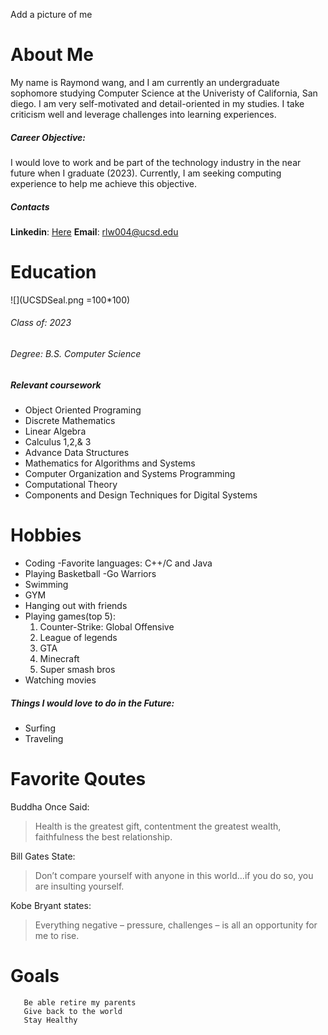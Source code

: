 Add a picture of me
# **About Me**
My name is Raymond wang, and I am currently an undergraduate sophomore studying Computer Science at the Univeristy of California, San diego. I am very self-motivated and detail-oriented in my studies. I take criticism well and leverage challenges into learning experiences.
##### **Career Objective:** 
I would love to work and be part of the technology industry in the near future when I graduate (2023). Currently, I am seeking computing experience to help me achieve this objective.
##### **Contacts**
**Linkedin**: [Here](https://www.linkedin.com/in/raymond-wang-8572671b1/)
**Email**: rlw004@ucsd.edu
# Education
![](UCSDSeal.png =100*100)
###### Class of: 2023
###### Degree: B.S. Computer Science
##### Relevant  coursework
- Object Oriented Programing
- Discrete Mathematics
- Linear Algebra
- Calculus 1,2,& 3
- Advance Data Structures 
- Mathematics for Algorithms and Systems
- Computer Organization and Systems Programming
- Computational Theory
- Components and Design Techniques for Digital Systems 

# Hobbies
- Coding
    -Favorite languages: C++/C and Java
- Playing Basketball
    -Go Warriors
- Swimming
- GYM
- Hanging out with friends
- Playing games(top 5):
    1. Counter-Strike: Global Offensive
    2. League of legends
    3. GTA
    4. Minecraft
    5. Super smash bros
- Watching movies
##### Things I would love to do in the Future:
- Surfing
- Traveling

# Favorite Qoutes
Buddha Once Said:
> Health is the greatest gift, contentment the greatest wealth, faithfulness the best relationship.

Bill Gates State:
> Don’t compare yourself with anyone in this world…if you do so, you are insulting yourself.

Kobe Bryant states:
> Everything negative – pressure, challenges – is all an opportunity for me to rise.

# Goals
```
   Be able retire my parents
   Give back to the world
   Stay Healthy
```
